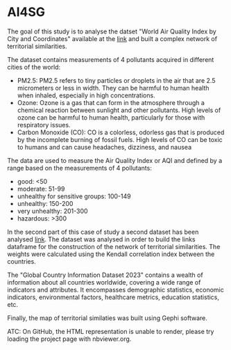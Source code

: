 # AI4SG
The goal of this study is to analyse the datset "World Air Quality Index by City and Coordinates" available at  the [link](https://www.kaggle.com/datasets/adityaramachandran27/world-air-quality-index-by-city-and-coordinates) and built a complex network of territorial similarities.

The dataset contains measurements of 4 pollutants acquired in different cities of the world:
+ PM2.5: PM2.5 refers to tiny particles or droplets in the air that are 2.5 micrometers or less in width. They can be harmful to human health when inhaled, especially in high concentrations.
+ Ozone: Ozone is a gas that can form in the atmosphere through a chemical reaction between sunlight and other pollutants. High levels of ozone can be harmful to human health, particularly for those with respiratory issues.
+ Carbon Monoxide (CO): CO is a colorless, odorless gas that is produced by the incomplete burning of fossil fuels. High levels of CO can be toxic to humans and can cause headaches, dizziness, and nausea

The data are used to measure the Air Quality Index or AQI and defined by a range based on the measurements of 4 pollutants:
+ good: <50
+ moderate: 51-99
+ unhealthy for sensitive groups: 100-149
+ unhealthy: 150-200
+ very unhealthy: 201-300
+ hazardous: >300

In the second part of this case of study a second dataset has been analysed [link](https://www.kaggle.com/datasets/nelgiriyewithana/countries-of-the-world-2023?resource=download).
The dataset was analysed in order to build the links dataframe for the construction of the network of territorial similarities. The weights were calculated using the Kendall correlation index between the countries.

The "Global Country Information Dataset 2023" contains a wealth of information about all countries worldwide, covering a wide range of indicators and attributes. It encompasses demographic statistics, economic indicators, environmental factors, healthcare metrics, education statistics, etc.

Finally, the map of territorial similaties was built using Gephi software.

ATC: On GitHub, the HTML representation is unable to render, please try loading the project page with nbviewer.org.
